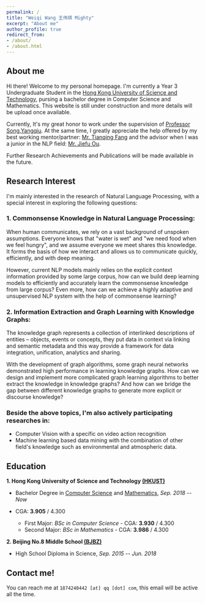 ```yaml
---
permalink: / 
title: "Weiqi Wang 王伟琪 Mighty"
excerpt: "About me"
author_profile: true 
redirect_from:
- /about/
- /about.html
---
```


## About me

Hi there! Welcome to my personal homepage. I'm currently a Year 3 Undergraduate Student in
the [Hong Kong University of Science and Technology](https://hkust.edu.hk/), pursing a bachelor degree in Computer
Science and Mathematics. This website is still under construction and more details will be upload once available.

Currently, It's my great honor to work under the supervision of [Professor Song,Yangqiu](https://www.cse.ust.hk/~yqsong/). At the same time, I greatly appreciate the help offered by my best working mentor/partner: 
[Mr. Tianqing Fang](https://github.com/tqfang) and the advisor when I was a junior in the NLP field: [Mr. Jiefu Ou](https://github.com/JefferyO). 

Further Research Achievements and Publications will be made available in the future.



## Research Interest

I'm mainly interested in the research of Natural Language Processing, with a special interest in exploring the following questions:

### **1. Commonsense Knowledge in Natural Language Processing:**
When human communicates, we rely on a vast background of unspoken assumptions. Everyone knows that "water is wet" and "we need food when we feel hungry", and we assume everyone we meet shares this knowledge. It forms the basis of how we interact and allows us to communicate quickly, efficiently, and with deep meaning.

However, current NLP models mainly relies on the explicit context information provided by some large corpus, how can we build deep learning models to efficiently and accurately learn the commonsense knowledge from large corpus? Even more, how can we achieve a highly adaptive and unsupervised NLP system with the help of commonsense learning?

### **2. Information Extraction and Graph Learning with Knowledge Graphs:**
The knowledge graph represents a collection of interlinked descriptions of entities – objects, events or concepts, they put data in context via linking and semantic metadata and this way provide a framework for data integration, unification, analytics and sharing.

With the development of graph algorithms, some graph neural networks demonstrated high performance in learning knowledge graphs. How can we design and implement more complicated graph learning algorithms to better extract the knowledge in knowledge graphs? And how can we bridge the gap between different knowledge graphs to generate more explicit or discourse knowledge?

### **Beside the above topics, I'm also actively participating researches in:**
* Computer Vision with a specific on video action recognition
* Machine learning based data mining with the combination of other field's knowledge such as environmental and atmospheric data.

## Education

**1. Hong Kong University of Science and Technology [(HKUST)](https://hkust.edu.hk/)**

- Bachelor Degree in [Computer Science](https://cse.ust.hk/) and [Mathematics](http://www.math.ust.hk/),  *Sep. 2018 --
  Now*
- CGA: **3.905** / 4.300
  
  - First Major: *BSc in Computer Science* - CGA: **3.930** / 4.300
  - Second Major: *BSc in Mathematics* - CGA: **3.986** / 4.300

**2. Beijing No.8 Middle School [(BJBZ)](http://www.no8ms.bj.cn/)**

- High School Diploma in Science, *Sep. 2015 -- Jun. 2018*


## Contact me!

You can reach me at `1874240442 [at] qq [dot] com`, this email will be active all the time.